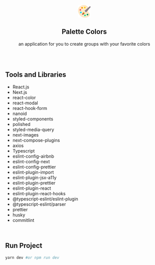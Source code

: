 <div align="center">
  <img src="./public/favicon.png" />
  <h2>Palette Colors</h2>
  <p>an application for you to create groups with your favorite colors</p>
</div>
<br>
<br>

## Tools and Libraries
- React.js
- Next.js
- react-color
- react-modal
- react-hook-form
- nanoid
- styled-components
- polished
- styled-media-query
- next-images
- next-compose-plugins
- axios
- Typescript
- eslint-config-airbnb
- eslint-config-next
- eslint-config-prettier
- eslint-plugin-import
- eslint-plugin-jsx-a11y
- eslint-plugin-prettier
- eslint-plugin-react
- eslint-plugin-react-hooks
- @typescript-eslint/eslint-plugin
- @typescript-eslint/parser
- prettier
- husky
- commitlint

<br>

## Run Project
```bash
yarn dev #or npm run dev
```